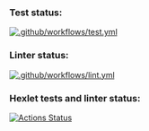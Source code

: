 ### Test status:
[![.github/workflows/test.yml](https://github.com/botirk/backend-project-4/actions/workflows/test.yml/badge.svg)](https://github.com/botirk/backend-project-4/actions/workflows/test.yml)

### Linter status:
[![.github/workflows/lint.yml](https://github.com/botirk/backend-project-4/actions/workflows/lint.yml/badge.svg)](https://github.com/botirk/backend-project-4/actions/workflows/lint.yml)

### Hexlet tests and linter status:
[![Actions Status](https://github.com/botirk/backend-project-4/actions/workflows/hexlet-check.yml/badge.svg)](https://github.com/botirk/backend-project-4/actions)